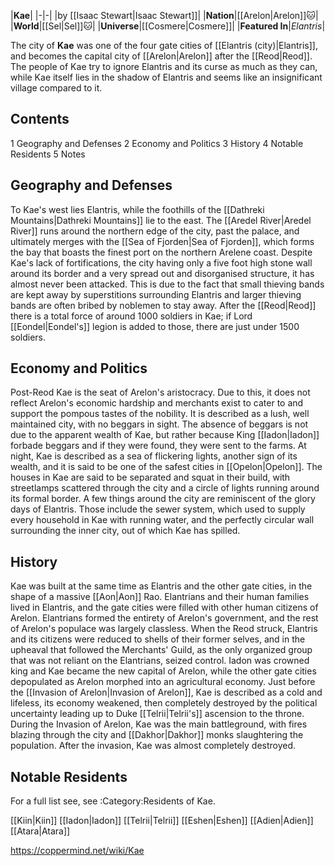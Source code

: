 |**Kae**|
|-|-|
|by [[Isaac Stewart\|Isaac Stewart]]|
|**Nation**|[[Arelon\|Arelon]]🐱︎|
|**World**|[[Sel\|Sel]]🐱︎|
|**Universe**|[[Cosmere\|Cosmere]]|
|**Featured In**|*Elantris*|

The city of **Kae** was one of the four gate cities of [[Elantris (city)\|Elantris]], and becomes the capital city of [[Arelon\|Arelon]] after the [[Reod\|Reod]]. The people of Kae try to ignore Elantris and its curse as much as they can, while Kae itself lies in the shadow of Elantris and seems like an insignificant village compared to it.

## Contents

1 Geography and Defenses
2 Economy and Politics
3 History
4 Notable Residents
5 Notes


## Geography and Defenses
To Kae's west lies Elantris, while the foothills of the [[Dathreki Mountains\|Dathreki Mountains]] lie to the east. The [[Aredel River\|Aredel River]] runs around the northern edge of the city, past the palace, and ultimately merges with the [[Sea of Fjorden\|Sea of Fjorden]], which forms the bay that boasts the finest port on the northern Arelene coast.
Despite Kae's lack of fortifications, the city having only a five foot high stone wall around its border and a very spread out and disorganised structure, it has almost never been attacked. This is due to the fact that small thieving bands are kept away by superstitions surrounding Elantris and larger thieving bands are often bribed by noblemen to stay away. After the [[Reod\|Reod]] there is a total force of around 1000 soldiers in Kae; if Lord [[Eondel\|Eondel's]] legion is added to those, there are just under 1500 soldiers.

## Economy and Politics
Post-Reod Kae is the seat of Arelon's aristocracy. Due to this, it does not reflect Arelon's economic hardship and merchants exist to cater to and support the pompous tastes of the nobility. It is described as a lush, well maintained city, with no beggars in sight. The absence of beggars is not due to the apparent wealth of Kae, but rather because King [[Iadon\|Iadon]] forbade beggars and if they were found, they were sent to the farms.
At night, Kae is described as a sea of flickering lights, another sign of its wealth, and it is said to be one of the safest cities in [[Opelon\|Opelon]]. The houses in Kae are said to be separated and squat in their build, with streetlamps scattered through the city and a circle of lights running around its formal border.
A few things around the city are reminiscent of the glory days of Elantris. Those include the sewer system, which used to supply every household in Kae with running water, and the perfectly circular wall surrounding the inner city, out of which Kae has spilled.

## History
Kae was built at the same time as Elantris and the other gate cities, in the shape of a massive [[Aon\|Aon]] Rao. Elantrians and their human families lived in Elantris, and the gate cities were filled with other human citizens of Arelon. Elantrians formed the entirety of Arelon's government, and the rest of Arelon's populace was largely classless.
When the Reod struck, Elantris and its citizens were reduced to shells of their former selves, and in the upheaval that followed the Merchants' Guild, as the only organized group that was not reliant on the Elantrians, seized control. Iadon was crowned king and Kae became the new capital of Arelon, while the other gate cities depopulated as Arelon morphed into an agricultural economy.
Just before the [[Invasion of Arelon\|Invasion of Arelon]], Kae is described as a cold and lifeless, its economy weakened, then completely destroyed by the political uncertainty leading up to Duke [[Telrii\|Telrii's]] ascension to the throne. During the Invasion of Arelon, Kae was the main battleground, with fires blazing through the city and [[Dakhor\|Dakhor]] monks slaughtering the population. After the invasion, Kae was almost completely destroyed.

## Notable Residents
For a full list see, see :Category:Residents of Kae.

[[Kiin\|Kiin]]
[[Iadon\|Iadon]]
[[Telrii\|Telrii]]
[[Eshen\|Eshen]]
[[Adien\|Adien]]
[[Atara\|Atara]]



https://coppermind.net/wiki/Kae